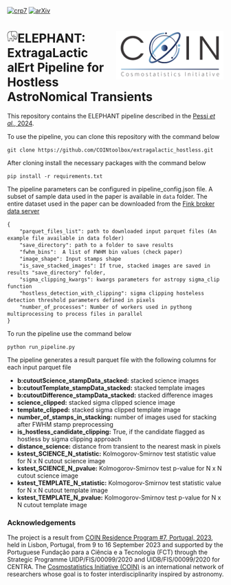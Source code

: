 [![crp7](https://img.shields.io/badge/CRP-7-%23ED9145?labelColor=%23ED9145&color=%2321609D)](https://cosmostatistics-initiative.org/residence-programs/crp7/)
[![arXiv](https://img.shields.io/badge/arXiv-astro--ph%2FXXXX.XXX-%23ED9145?labelColor=%23ED9145&color=%2321609D)](https://arxiv.org/abs/XXXX.XXXX) 


# <img align="left" src="images/Elephant.png">  <img align="right" src="images/coin_logo.png" width="250"> ELEPHANT: ExtragaLactic alErt Pipeline for Hostless AstroNomical Transients  


This repository contains the ELEPHANT pipeline described in the [Pessi *et al.*, 2024]().

To use the pipeline, you can clone this repository with the command below

    git clone https://github.com/COINtoolbox/extragalactic_hostless.git

After cloning install the necessary packages with the command below 

    pip install -r requirements.txt

The pipeline parameters can be configured in pipeline_config.json file.
A subset of sample data used in the paper is available in `data` folder. The entire dataset used in the paper 
can be downloaded from the [Fink broker data server](https://fink-portal.org)


    {
        "parquet_files_list": path to downloaded input parquet files (An example file available in data folder)
        "save_directory": path to a folder to save results
        "fwhm_bins":  A list of FWHM bin values (check paper)
        "image_shape": Input stamps shape
        "is_save_stacked_images": If true, stacked images are saved in results "save_directory" folder,
        "sigma_clipping_kwargs": kwargs parameters for astropy sigma_clip function
        "hostless_detection_with_clipping": sigma clipping hosteless detection threshold parameters defined in pixels
        "number_of_processes": Number of workers used in pythong multiprocessing to process files in parallel
    }

To run the pipeline use the command below

    python run_pipeline.py

The pipeline generates a result parquet file with the following columns for each input parquet file

- **b:cutoutScience_stampData_stacked:** stacked science images 
- **b:cutoutTemplate_stampData_stacked:** stacked template images
- **b:cutoutDifference_stampData_stacked:** stacked difference images
- **science_clipped:** stacked sigma clipped science image
- **template_clipped:** stacked sigma clipped template image
- **number_of_stamps_in_stacking:** number of images used for stacking after FWHM stamp preprocessing
- **is_hostless_candidate_clipping:** True, if the candidate flagged as hostless by sigma clipping approach
- **distance_science:** distance from transient to the nearest mask in pixels
- **kstest_SCIENCE_N_statistic:** Kolmogorov-Smirnov test statistic value for N x N cutout science image
- **kstest_SCIENCE_N_pvalue:** Kolmogorov-Smirnov test p-value for N x N cutout science image
- **kstest_TEMPLATE_N_statistic:** Kolmogorov-Smirnov test statistic value for N x N cutout template image
- **kstest_TEMPLATE_N_pvalue:** Kolmogorov-Smirnov test p-value for N x N cutout template image


### Acknowledgements

The project is a result from [COIN Residence Program #7, Portugal, 2023](https://cosmostatistics-initiative.org/residence-programs/crp7/), held in Lisbon, Portugal, from 9 to 16 September 2023 and supported by the Portuguese Fundação para a Ciência e a Tecnologia (FCT) through the Strategic Programme UIDP/FIS/00099/2020 and UIDB/FIS/00099/2020 for CENTRA. The [Cosmostatistics Initiative (COIN)](https://cosmostatistics-initiative.org/) is an international network of researchers whose goal is to foster interdisciplinarity inspired by astronomy.




